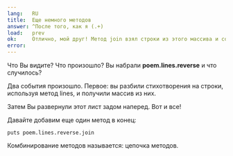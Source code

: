 ```yaml
---
lang:   RU
title:  Еще немного методов
answer: ^После того, как я (.+)
load:   prev
ok:     Отлично, мой друг! Метод join взял строки из этого массива и соединил их в строку.
error:  
---
```


Что Вы видите? Что произошло? Вы набрали __poem.lines.reverse__ и что случилось?

Два события произошло. Первое: вы разбили стихотворения на строки, используя метод lines, 
и получили массив из них.

Затем Вы развернули этот лист задом наперед. Вот и все!

Давайте добавим еще один метод в конец:

    puts poem.lines.reverse.join

Комбинирование методов называется: цепочка методов.
